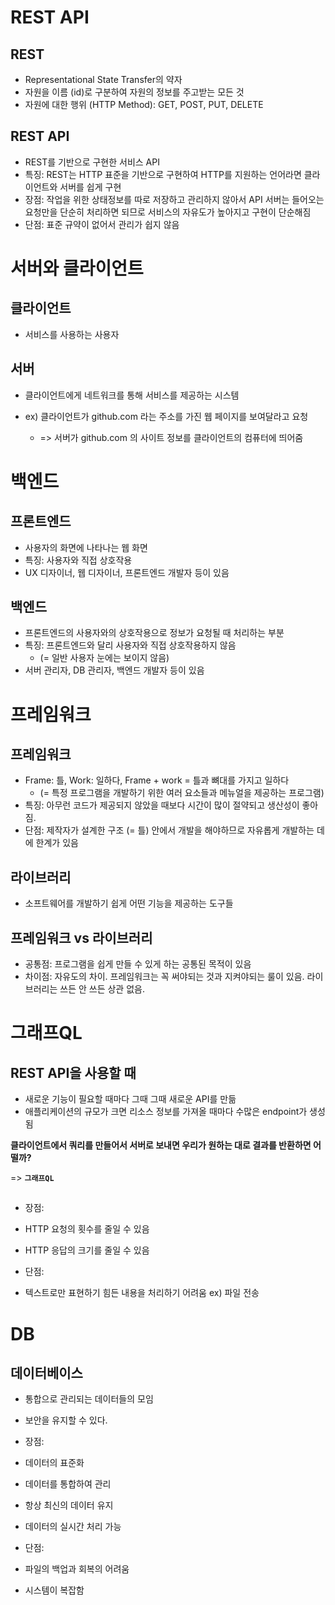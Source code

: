 # REST API
## REST
- Representational State Transfer의 약자
- 자원을 이름 (id)로 구분하여 자원의 정보를 주고받는 모든 것
- 자원에 대한 행위 (HTTP Method): GET, POST, PUT, DELETE

## REST API
- REST를 기반으로 구현한 서비스 API
- 특징: REST는 HTTP 표준을 기반으로 구현하여 HTTP를 지원하는 언어라면 클라이언트와 서버를 쉽게 구현
- 장점: 작업을 위한 상태정보를 따로 저장하고 관리하지 않아서 API 서버는 들어오는 요청만을 단순히 처리하면 되므로 서비스의 자유도가 높아지고 구현이 단순해짐
- 단점: 표준 규약이 없어서 관리가 쉽지 않음

# 서버와 클라이언트
## 클라이언트
- 서비스를 사용하는 사용자

## 서버
- 클라이언트에게 네트워크를 통해 서비스를 제공하는 시스템

- ex) 클라이언트가 github.com 라는 주소를 가진 웹 페이지를 보여달라고 요청
  - => 서버가 github.com 의 사이트 정보를 클라이언트의 컴퓨터에 띄어줌

# 백엔드
## 프론트엔드
- 사용자의 화면에 나타나는 웹 화면
- 특징: 사용자와 직접 상호작용
- UX 디자이너, 웹 디자이너, 프론트엔드 개발자 등이 있음

## 백엔드
- 프론트엔드의 사용자와의 상호작용으로 정보가 요청될 때 처리하는 부분
- 특징: 프론트엔드와 달리 사용자와 직접 상호작용하지 않음
  - (= 일반 사용자 눈에는 보이지 않음)
- 서버 관리자, DB 관리자, 백엔드 개발자 등이 있음

# 프레임워크
## 프레임워크 
- Frame: 틀, Work: 일하다, Frame + work = 틀과 뼈대를 가지고 일하다
  - (= 특정 프로그램을 개발하기 위한 여러 요소들과 메뉴얼을 제공하는 프로그램)
- 특징: 아무런 코드가 제공되지 않았을 때보다 시간이 많이 절약되고 생산성이 좋아짐.
- 단점: 제작자가 설계한 구조 (= 틀) 안에서 개발을 해야하므로 자유롭게 개발하는 데에 한계가 있음

## 라이브러리
- 소프트웨어를 개발하기 쉽게 어떤 기능을 제공하는 도구들

## 프레임워크 vs 라이브러리
- 공통점: 프로그램을 쉽게 만들 수 있게 하는 공통된 목적이 있음
- 차이점: 자유도의 차이. 프레임워크는 꼭 써야되는 것과 지켜야되는 룰이 있음. 라이브러리는 쓰든 안 쓰든 상관 없음.

# 그래프QL
## REST API을 사용할 때
- 새로운 기능이 필요할 때마다 그때 그때 새로운 API를 만듦
- 애플리케이션의 규모가 크면 리소스 정보를 가져올 때마다 수많은 endpoint가 생성됨

**클라이언트에서 쿼리를 만들어서 서버로 보내면 우리가 원하는 대로 결과를 반환하면 어떨까?**

=> **`그래프QL`**

## 
- 장점:
- HTTP 요청의 횟수를 줄일 수 있음
- HTTP 응답의 크기를 줄일 수 있음

- 단점:
- 텍스트로만 표현하기 힘든 내용을 처리하기 어려움 ex) 파일 전송

# DB
## 데이터베이스
- 통합으로 관리되는 데이터들의 모임
- 보안을 유지할 수 있다.

- 장점:
- 데이터의 표준화
- 데이터를 통합하여 관리
- 항상 최신의 데이터 유지
- 데이터의 실시간 처리 가능

- 단점:
- 파일의 백업과 회복의 어려움
- 시스템이 복잡함
